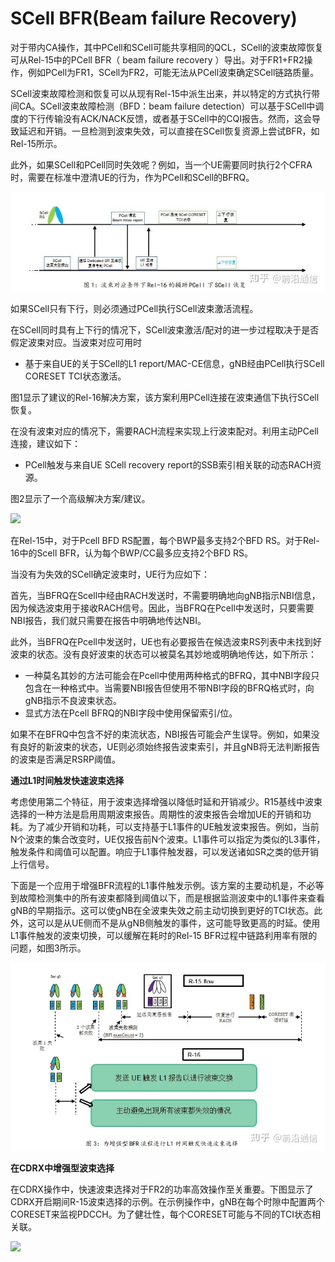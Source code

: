 # SCell BFR(Beam failure Recovery)


对于带内CA操作，其中PCell和SCell可能共享相同的QCL，SCell的波束故障恢复可从Rel-15中的PCell BFR（ beam failure recovery ）导出。对于FR1+FR2操作，例如PCell为FR1，SCell为FR2，可能无法从PCell波束确定SCell链路质量。

SCell波束故障检测和恢复可以从现有Rel-15中派生出来，并以特定的方式执行带间CA。SCell波束故障检测（BFD：beam failure detection）可以基于SCell中调度的下行传输没有ACK/NACK反馈，或者基于SCell中的CQI报告。然而，这会导致延迟和开销。一旦检测到波束失效，可以直接在SCell恢复资源上尝试BFR，如Rel-15所示。

此外，如果SCell和PCell同时失效呢？例如，当一个UE需要同时执行2个CFRA时，需要在标准中澄清UE的行为，作为PCell和SCell的BFRQ。

![1687251727111](image/BFR/1687251727111.png)

如果SCell只有下行，则必须通过PCell执行SCell波束激活流程。

在SCell同时具有上下行的情况下，SCell波束激活/配对的进一步过程取决于是否假定波束对应。当波束对应可用时

* 基于来自UE的关于SCell的L1 report/MAC-CE信息，gNB经由PCell执行SCell CORESET TCI状态激活。

图1显示了建议的Rel-16解决方案，该方案利用PCell连接在波束通信下执行SCell恢复。

在没有波束对应的情况下，需要RACH流程来实现上行波束配对。利用主动PCell连接，建议如下：

* PCell触发与来自UE SCell recovery report的SSB索引相关联的动态RACH资源。

图2显示了一个高级解决方案/建议。

![](https://pic4.zhimg.com/80/v2-31955c4b91bc8c3eedb1458841a06737_720w.webp)

在Rel-15中，对于Pcell BFD RS配置，每个BWP最多支持2个BFD RS。对于Rel-16中的Scell BFR，认为每个BWP/CC最多应支持2个BFD RS。

当没有为失效的SCell确定波束时，UE行为应如下：

首先，当BFRQ在Scell中经由RACH发送时，不需要明确地向gNB指示NBI信息，因为候选波束用于接收RACH信号。因此，当BFRQ在Pcell中发送时，只要需要NBI报告，我们就只需要在报告中明确地传达NBI。

此外，当BFRQ在Pcell中发送时，UE也有必要报告在候选波束RS列表中未找到好波束的状态。没有良好波束的状态可以被莫名其妙地或明确地传达，如下所示：

* 一种莫名其妙的方法可能会在Pcell中使用两种格式的BFRQ，其中NBI字段只包含在一种格式中。当需要NBI报告但使用不带NBI字段的BFRQ格式时，向gNB指示不良波束状态。
* 显式方法在Pcell BFRQ的NBI字段中使用保留索引/位。

如果不在BFRQ中包含不好的束流状态，NBI报告可能会产生误导。例如，如果没有良好的新波束的状态，UE则必须始终报告波束索引，并且gNB将无法判断报告的波束是否满足RSRP阈值。


**通过L1时间触发快速波束选择**

考虑使用第二个特征，用于波束选择增强以降低时延和开销减少。R15基线中波束选择的一种方法是启用周期波束报告。周期性的波束报告会增加UE的开销和功耗。为了减少开销和功耗，可以支持基于L1事件的UE触发波束报告。例如，当前N个波束的集合改变时，UE仅报告前N个波束。L1事件可以指定为类似的L3事件，触发条件和阈值可以配置。响应于L1事件触发器，可以发送诸如SR之类的低开销上行信号。

下面是一个应用于增强BFR流程的L1事件触发示例。该方案的主要动机是，不必等到故障检测集中的所有波束都降到阈值以下，而是根据监测波束中的L1事件来查看gNB的早期指示。这可以使gNB在全波束失效之前主动切换到更好的TCI状态。此外，这可以是从UE侧而不是从gNB侧触发的事件，这可能导致更高的时延。使用L1事件触发的波束切换，可以缓解在耗时的Rel-15 BFR过程中链路利用率有限的问题，如图3所示。

![1687251842489](image/BFR/1687251842489.png)


**在CDRX中增强型波束选择**

在CDRX操作中，快速波束选择对于FR2的功率高效操作至关重要。下图显示了CDRX开启期间R-15波束选择的示例。在示例操作中，gNB在每个时隙中配置两个CORESET来监视PDCCH。为了健壮性，每个CORESET可能与不同的TCI状态相关联。

![](https://pic3.zhimg.com/80/v2-f2ebb5805077ee12e42cfe75a8734d9a_720w.webp)
